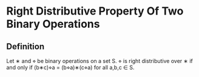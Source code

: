 # Right Distributive Property Of Two Binary Operations

## Definition

Let ∗ and ⋄ be binary operations on a set S. ⋄ is right distributive over ∗ if and only if (b∗c)⋄a = (b⋄a)∗(c⋄a) for all a,b,c ∈ S. 